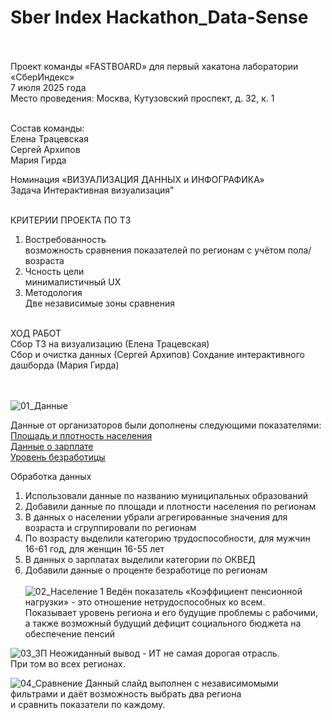 # Sber Index Hackathon_Data-Sense</br></br>

Проект команды «FASTBOARD» для первый хакатона лаборатории «СберИндекс» </br>7 июля 2025 года</br>
Место проведения: Москва, Кутузовский проспект, д. 32, к. 1</br></br>

Состав команды:</br>
Елена Трацевская</br>
Сергей Архипов</br>
Мария Гирда</br>

Номинация «ВИЗУАЛИЗАЦИЯ ДАННЫХ и ИНФОГРАФИКА»</br>
Задача Интерактивная визуализация"</br></br>

КРИТЕРИИ ПРОЕКТА ПО ТЗ</br>
1. Востребованность</br>
  возможность сравнения показателей по регионам с учётом пола/возраста</br>
2. Чсность цели</br>
  минималистичный UX</br>
3. Методология</br>
   Две независимые зоны сравнения</br></br>

ХОД РАБОТ</br>
Сбор ТЗ на визуализацию (Елена Трацевская)</br>
Сбор и очистка данных (Сергей Архипов)
Сохдание интерактивного дашборда (Мария Гирда)</br></br></br>

![01_Данные](https://github.com/user-attachments/assets/7270a3c0-237e-4243-8b3b-330e4bf47026)

Данные от организаторов были дополнены следующими показателями:</br>
[Площадь и плотность населения](https://docs.yandex.ru/docs/view?url=ya-browser%3A%2F%2F4DT1uXEPRrJRXlUFoewruFvyjbmqb4vlV7xuR8B4zsYoF9njtcusEgv5WZioIKTa4eq62GnPZ5UDLVGj8DTKPCw3cm6FpmWeiK9BhlqCFFLkuP_3IcYLA2jkFtAa5YxSDlqXtChf16hJB0qFKi8Cnw%3D%3D%3Fsign%3DOFhrGxgo7hspimtwUieVD6-IlpuIUp1zoNd-aGJHWMo%3D&name=Ejegod_02-01_2022.xlsx)    
[Данные о зарплате](https://showdata.rosstat.gov.ru/report/278170/)    
[Уровень безработицы](https://showdata.rosstat.gov.ru/report/274316/)<br> 

Обработка данных</br>
1.  Использовали данные по названию муниципальных образований
2.  Добавили данные по площади и плотности населения по регионам
3.  В данных о населении убрали агрегированные значения для возраста
   и  сгруппировали по регионам
5.  По возрасту выделили категорию трудоспособности, для мужчин 16-61 год, для женщин 16-55 лет
6.  В данных о зарплатах выделили категории по ОКВЕД 
7.  Добавили данные о проценте безработице по регионам
</br></br>
![02_Население 1](https://github.com/user-attachments/assets/ecf5f144-0931-4bef-a5f1-4c866643bfe7)
Ведён показатель  «Коэффициент пенсионной нагрузки» - это отношение нетрудоспособных ко всем.</br> 
Показывает уровень региона и его будущие проблемы с рабочими,</br> 
а также возможный будущий дефицит социального бюджета на обеспечение пенсий</div>

![03_ЗП](https://github.com/user-attachments/assets/674a09f2-17f6-4867-8a59-efcd1918333f)
Неожиданный вывод - ИТ не самая дорогая отрасль. </br>
При том во всех регионах.</div>

![04_Сравнение](https://github.com/user-attachments/assets/c8f8bfec-1cf7-4730-8b01-1f78cbce8a89)
Данный слайд выполнен с независимомыми фильтрами и даёт возможность выбрать два региона</br> и сравнить показатели по каждому.

